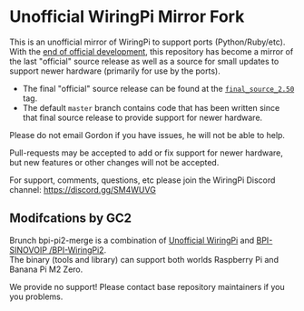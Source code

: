 Unofficial WiringPi Mirror Fork
===============================

This is an unofficial mirror of WiringPi to support ports (Python/Ruby/etc).  With the
[end of official development](http://wiringpi.com/wiringpi-deprecated/), this repository
has become a mirror of the last "official" source release as well as a source for small
updates to support newer hardware (primarily for use by the ports).

  * The final "official" source release can be found at the
    [`final_source_2.50`](https://github.com/WiringPi/WiringPi/tree/final_official_2.50) tag.
  * The default `master` branch contains code that has been written since that final source
    release to provide support for newer hardware.

Please do not email Gordon if you have issues, he will not be able to help.

Pull-requests may be accepted to add or fix support for newer hardware, but new features or
other changes will not be accepted.

For support, comments, questions, etc please join the WiringPi Discord channel: https://discord.gg/SM4WUVG

## Modifcations by GC2

Brunch bpi-pi2-merge is a combination of [Unofficial WiringPi](https://github.com/WiringPi/WiringPi) and [BPI-SINOVOIP /BPI-WiringPi2](https://github.com/BPI-SINOVOIP/BPI-WiringPi2).  
The binary (tools and library) can support both worlds Raspberry Pi and Banana Pi M2 Zero.

We provide no support! Please contact base repository maintainers if you you problems.

